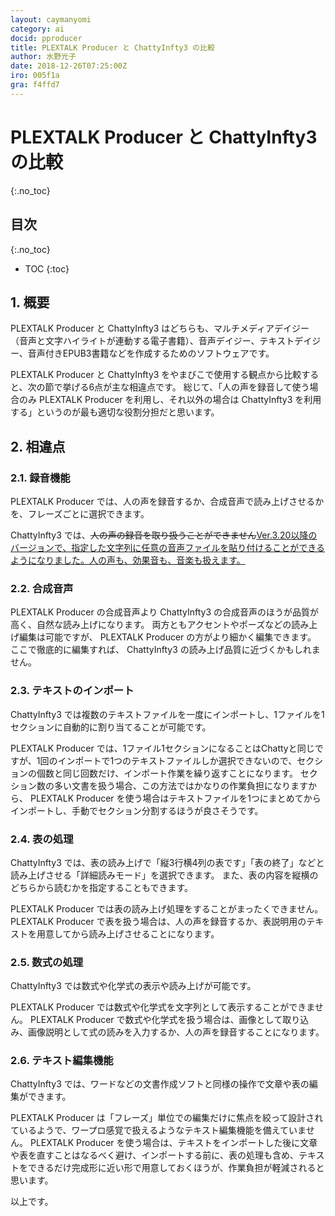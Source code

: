 ```yaml
---
layout: caymanyomi
category: ai
docid: pproducer
title: PLEXTALK Producer と ChattyInfty3 の比較
author: 水野光子
date: 2018-12-26T07:25:00Z
iro: 005f1a
gra: f4ffd7
---
```


# PLEXTALK Producer と ChattyInfty3 の比較
{:.no_toc}

## 目次
{:.no_toc}

* TOC
{:toc}

## 1. 概要

 PLEXTALK Producer と ChattyInfty3 はどちらも、マルチメディアデイジー（音声と文字ハイライトが連動する電子書籍）、音声デイジー、テキストデイジー、音声付きEPUB3書籍などを作成するためのソフトウェアです。 

 PLEXTALK Producer と ChattyInfty3 をやまびこで使用する観点から比較すると、次の節で挙げる6点が主な相違点です。 総じて、「人の声を録音して使う場合のみ PLEXTALK Producer を利用し、それ以外の場合は ChattyInfty3 を利用する」というのが最も適切な役割分担だと思います。 

## 2. 相違点

### 2.1. 録音機能

 PLEXTALK Producer では、人の声を録音するか、合成音声で読み上げさせるかを、フレーズごとに選択できます。 
 
 ChattyInfty3 では、~~人の声の録音を取り扱うことができません~~[Ver.3.20以降のバージョンで、指定した文字列に任意の音声ファイルを貼り付けることができるようになりました。人の声も、効果音も、音楽も扱えます。](http://www.sciaccess.net/jp/ChattyInfty/index.html#InputSound) 

### 2.2. 合成音声

 PLEXTALK Producer の合成音声より ChattyInfty3 の合成音声のほうが品質が高く、自然な読み上げになります。 両方ともアクセントやポーズなどの読み上げ編集は可能ですが、 PLEXTALK Producer の方がより細かく編集できます。 ここで徹底的に編集すれば、 ChattyInfty3 の読み上げ品質に近づくかもしれません。 

### 2.3. テキストのインポート

 ChattyInfty3 では複数のテキストファイルを一度にインポートし、1ファイルを1セクションに自動的に割り当てることが可能です。 
 
 PLEXTALK Producer では、1ファイル1セクションになることはChattyと同じですが、1回のインポートで1つのテキストファイルしか選択できないので、セクションの個数と同じ回数だけ、インポート作業を繰り返すことになります。 セクション数の多い文書を扱う場合、この方法ではかなりの作業負担になりますから、 PLEXTALK Producer を使う場合はテキストファイルを1つにまとめてからインポートし、手動でセクション分割するほうが良さそうです。 

### 2.4. 表の処理

 ChattyInfty3 では、表の読み上げで「縦3行横4列の表です」「表の終了」などと読み上げさせる「詳細読みモード」を選択できます。 また、表の内容を縦横のどちらから読むかを指定することもできます。 
 
 PLEXTALK Producer では表の読み上げ処理をすることがまったくできません。 PLEXTALK Producer で表を扱う場合は、人の声を録音するか、表説明用のテキストを用意してから読み上げさせることになります。 

### 2.5. 数式の処理

 ChattyInfty3 では数式や化学式の表示や読み上げが可能です。 
 
 PLEXTALK Producer では数式や化学式を文字列として表示することができません。 PLEXTALK Producer で数式や化学式を扱う場合は、画像として取り込み、画像説明として式の読みを入力するか、人の声を録音することになります。 

### 2.6. テキスト編集機能

 ChattyInfty3 では、ワードなどの文書作成ソフトと同様の操作で文章や表の編集ができます。
 
 PLEXTALK Producer は「フレーズ」単位での編集だけに焦点を絞って設計されているようで、ワープロ感覚で扱えるようなテキスト編集機能を備えていません。 PLEXTALK Producer を使う場合は、テキストをインポートした後に文章や表を直すことはなるべく避け、インポートする前に、表の処理も含め、テキストをできるだけ完成形に近い形で用意しておくほうが、作業負担が軽減されると思います。 


以上です。


